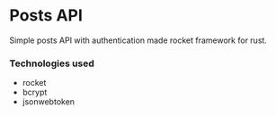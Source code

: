 # Posts API

Simple posts API with authentication made rocket framework for rust.

### Technologies used
- rocket
- bcrypt
- jsonwebtoken
